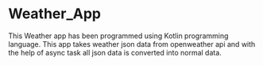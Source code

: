 # Weather_App

This Weather app has been programmed using Kotlin programming language. This app takes weather json data from openweather api and with the help of async task all json data is converted into normal data.
